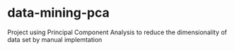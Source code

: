 # data-mining-pca
Project using Principal Component Analysis to reduce the dimensionality of data set by manual implemtation

